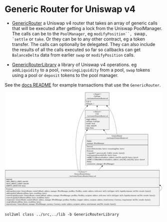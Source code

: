 # Generic Router for Uniswap v4

- [GenericRouter](./GenericRouter.sol) a Uniswap v4 router that takes an array of generic calls that will be executed after getting a lock from the Uniswap PoolManager. The calls can be to the `PoolManager`, eg ` modifyPosition``,  `swap`` , `settle `` or `take`. Or they can be to any other contract, eg a token transfer. The calls can optionally be delegated. They can also include the results of all the calls executed so far so callbacks can get `BalanceDelta` data from earlier `swap` or `modifyPosition` calls.

- [GenericRouterLibrary](./GenericRouterLibrary.sol) a library of Uniswap v4 operations. eg `addLiquidity` to a pool, `removingLiquidity` from a pool, `swap` tokens using a pool or `deposit` tokens to the pool manager.

See the [docs README](../../docs/README.md) for example transactions that use the `GenericRouter`.

![GenericRouterLibrary Contract](../../docs/GenericRouterLibrary.svg)

```
sol2uml class ../src,../lib -b GenericRouterLibrary
```
